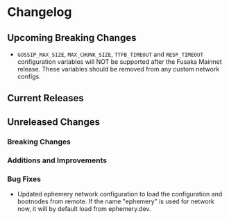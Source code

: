 # Changelog

## Upcoming Breaking Changes
 - `GOSSIP_MAX_SIZE`, `MAX_CHUNK_SIZE`, `TTFB_TIMEOUT` and `RESP_TIMEOUT` configuration variables will NOT be supported after the Fusaka Mainnet release. These variables should be removed from any custom network configs.

## Current Releases

## Unreleased Changes

### Breaking Changes

### Additions and Improvements

### Bug Fixes
 - Updated ephemery network configuration to load the configuration and bootnodes from remote. If the name "ephemery" is used for network now, it will by default load from ephemery.dev.
